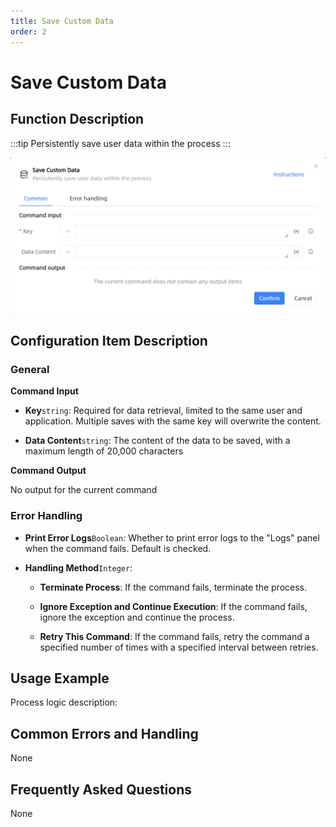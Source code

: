 ```yaml
---
title: Save Custom Data
order: 2
---
```


# Save Custom Data

## Function Description

:::tip 
Persistently save user data within the process
:::

![Save Custom Data](../../assets/Save%20Custom%20Data_command.png)

## Configuration Item Description

### General

**Command Input**

- **Key**`string`: Required for data retrieval, limited to the same user and application. Multiple saves with the same key will overwrite the content.

- **Data Content**`string`: The content of the data to be saved, with a maximum length of 20,000 characters


**Command Output**

No output for the current command

### Error Handling

- **Print Error Logs**`Boolean`: Whether to print error logs to the "Logs" panel when the command fails. Default is checked. 

- **Handling Method**`Integer`:

    - **Terminate Process**: If the command fails, terminate the process.

    - **Ignore Exception and Continue Execution**: If the command fails, ignore the exception and continue the process.

    - **Retry This Command**: If the command fails, retry the command a specified number of times with a specified interval between retries.

## Usage Example

Process logic description:

## Common Errors and Handling

None

## Frequently Asked Questions

None

